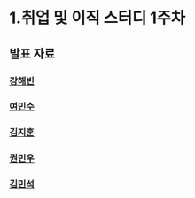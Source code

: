 # 1.취업 및 이직 스터디 1주차

## 발표 자료

### [강해빈](./kanghaeven.md)

### [여민수](./yeominsu.md)

### [김지훈](./kimjihun.md)

### [권민우](./kwonminwoo.md)

### [김민석](./kimminseok.md)
